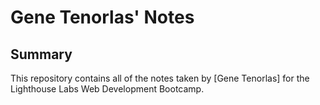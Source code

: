 # Gene Tenorlas' Notes

## Summary 

This repository contains all of the notes taken by [Gene Tenorlas] for the Lighthouse Labs Web Development Bootcamp.